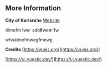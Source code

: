 ## More Information

**City of Karlsruhe**
[Website](https://karlsruhe.de)


dlmefm lwer
sdölfwemlfw


wfwälmefmwegfmewg


**Credits**
[https://vuejs.org/](https://vuejs.org/)

[https://ui.vuestic.dev/](https://ui.vuestic.dev/)
